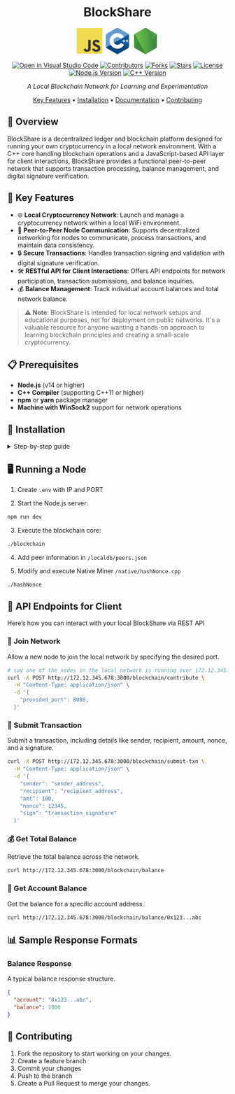 <div align="center">

# BlockShare

[<img src="https://raw.githubusercontent.com/devicons/devicon/master/icons/javascript/javascript-original.svg" width="60">](https://javascript.com)
[<img src="https://raw.githubusercontent.com/devicons/devicon/master/icons/cplusplus/cplusplus-original.svg" width="60">](https://isocpp.org/)
[<img src="https://raw.githubusercontent.com/devicons/devicon/master/icons/nodejs/nodejs-original.svg" width="60">](https://nodejs.org/)

[![Open in Visual Studio Code](https://img.shields.io/badge/Open%20in%20VS%20Code-007ACC?logo=visual-studio-code&logoColor=white)](https://vscode.dev/)
[![Contributors](https://img.shields.io/github/contributors/Aradhya2708/blockshare)](https://github.com/Aradhya2708/blockshare/graphs/contributors)
[![Forks](https://img.shields.io/github/forks/Aradhya2708/blockshare?style=social)](https://github.com/Aradhya2708/blockshare/network/members)
[![Stars](https://img.shields.io/github/stars/Aradhya2708/blockshare?style=social)](https://github.com/Aradhya2708/blockshare/stargazers)
[![License](https://img.shields.io/github/license/Aradhya2708/blockshare)](https://github.com/Aradhya2708/blockshare/blob/main/LICENSE)
[![Node.js Version](https://img.shields.io/badge/Node.js-v14+-green?logo=node.js&logoColor=white)](https://nodejs.org/)
[![C++ Version](https://img.shields.io/badge/C++-11%2B-blue?logo=c%2B%2B&logoColor=white)](https://isocpp.org/)

*A Local Blockchain Network for Learning and Experimentation*

[Key Features](#key-features) • [Installation](#installation) • [Documentation](#api-endpoints-for-client) • [Contributing](#contributing)

</div>

## 🌟 Overview

BlockShare is a decentralized ledger and blockchain platform designed for running your own cryptocurrency in a local network environment. With a C++ core handling blockchain operations and a JavaScript-based API layer for client interactions, BlockShare provides a functional peer-to-peer network that supports transaction processing, balance management, and digital signature verification.

## 🚀 Key Features

- 🌐 **Local Cryptocurrency Network**: Launch and manage a cryptocurrency network within a local WiFi environment.
- 🔄 **Peer-to-Peer Node Communication**: Supports decentralized networking for nodes to communicate, process transactions, and maintain data consistency.
- 🔒 **Secure Transactions**: Handles transaction signing and validation with digital signature verification.
- 🛠️ **RESTful API for Client Interactions**: Offers API endpoints for network participation, transaction submissions, and balance inquiries.
- 💰 **Balance Management**: Track individual account balances and total network balance.

> ⚠️ **Note**: BlockShare is intended for local network setups and educational purposes, not for deployment on public networks. It's a valuable resource for anyone wanting a hands-on approach to learning blockchain principles and creating a small-scale cryptocurrency.


## 📋 Prerequisites

- **Node.js** (v14 or higher)
- **C++ Compiler** (supporting C++11 or higher)
- **npm** or **yarn** package manager
- **Machine with WinSock2** support for network operations


## 🔧 Installation

<details>
  
<summary>Step-by-step guide</summary>

1. Clone the repository:
```bash
git clone https://github.com/Aradhya2708blockshare.git
cd blockshare
```

2. Install Node.js dependencies:
```bash
npm install
```

3. Compile C++ components:
```bash
# Compile main blockchain implementation
g++ blockchain.cpp -o blockchain -lws2_32

# Compile hash nonce utility
g++ hashNonce.cpp -o hashNonce
```
</details>

## 🖥️ Running a Node

1. Create ```.env``` with IP and PORT

2. Start the Node.js server:
```bash
npm run dev
```

3. Execute the blockchain core:
```bash
./blockchain
```

4. Add peer information in ```/localdb/peers.json```

5. Modify and execute Native Miner ```/native/hashNonce.cpp```
```bash
./hashNonce
```


## 📡 API Endpoints for Client

Here’s how you can interact with your local BlockShare via REST API

### 🤝 Join Network
Allow a new node to join the local network by specifying the desired port.
```bash
# say one of the nodes in the local network is running over 172.12.345.678:3000
curl -X POST http://172.12.345.678:3000/blockchain/contribute \
  -H "Content-Type: application/json" \
  -d '{
    "provided_port": 8080,
  }'
```

### 💸 Submit Transaction
Submit a transaction, including details like sender, recipient, amount, nonce, and a signature.
```bash
curl -X POST http://172.12.345.678:3000/blockchain/submit-txn \
  -H "Content-Type: application/json" \
  -d '{
    "sender": "sender_address",
    "recipient": "recipient_address",
    "amt": 100,
    "nonce": 12345,
    "sign": "transaction_signature"
  }'
```

### 💰 Get Total Balance
Retrieve the total balance across the network.
```bash
curl http://172.12.345.678:3000/blockchain/balance
```

### 👤 Get Account Balance
Get the balance for a specific account address.
```bash
curl http://172.12.345.678:3000/blockchain/balance/0x123...abc
```

## 📊 Sample Response Formats

### Balance Response
A typical balance response structure.
```json
{
  "account": "0x123...abc",
  "balance": 1000
}
```

## 🤝 Contributing
 
1. Fork the repository to start working on your changes.
2. Create a feature branch
3. Commit your changes
4. Push to the branch
5. Create a Pull Request to merge your changes.
